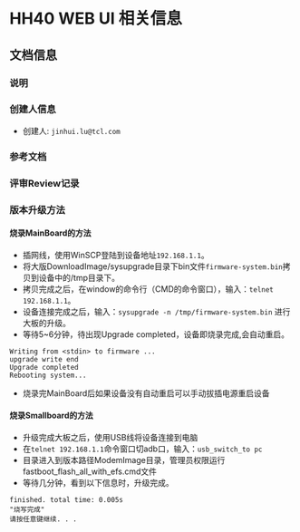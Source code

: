 # HH40 WEB UI 相关信息

## 文档信息

### 说明


### 创建人信息
- 创建人: `jinhui.lu@tcl.com`

### 参考文档


### 评审Review记录


### 版本升级方法
#### 烧录MainBoard的方法
- 插网线，使用WinSCP登陆到设备地址`192.168.1.1`。
- 将大版DownloadImage/sysupgrade目录下bin文件`firmware-system.bin`拷贝到设备中的/tmp目录下。
- 拷贝完成之后，在window的命令行（CMD的命令窗口），输入：`telnet 192.168.1.1`。
- 设备连接完成之后，输入：`sysupgrade -n /tmp/firmware-system.bin` 进行大板的升级。
- 等待5~6分钟，待出现Upgrade completed，设备即烧录完成,会自动重启。
```
Writing from <stdin> to firmware ...     
upgrade write end
Upgrade completed
Rebooting system...
```
- 烧录完MainBoard后如果设备没有自动重启可以手动拔插电源重启设备

#### 烧录Smallboard的方法
- 升级完成大板之后，使用USB线将设备连接到电脑
- 在`telnet 192.168.1.1`命令窗口切adb口，输入：`usb_switch_to pc`
- 目录进入到版本路径ModemImage目录，管理员权限运行fastboot_flash_all_with_efs.cmd文件
- 等待几分钟，看到以下信息时，升级完成。
```
finished. total time: 0.005s
"烧写完成"
请按任意键继续. . .
```